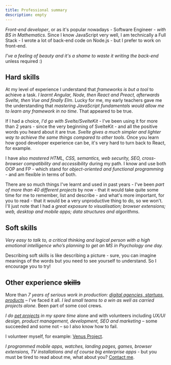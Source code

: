 ```yaml
---
title: Professional summary
description: empty
---
```


_Front-end developer_, or as it's popular nowadays - Software Engineer - _with BS in Mathematics_. Since I know JavaScript very well, I am technically a Full Stack - I wrote a lot of back-end code on Node.js - but I prefer to work on front-end.

_I've a feeling of beauty and it's a shame to waste it writing the back-end_ unless required :)

## Hard skills

At my level of experience I understand that _frameworks is but a tool_ to achieve a task. _I learnt Angular, Node, then React and Preact, afterwards Svelte, then Vue and finally Elm_. Lucky for me, my early teachers gave me the understanding that _mastering JavaScript fundamentals would allow me to learn any framework in no time_. That appeared to be true.

If I had a choice, _I'd go with Svelte/SvelteKit_ - I've been using it for more than 2 years - since the very beginning of SvelteKit - and all the positive words you heard about it are true. _Svelte gives a much simpler and lighter way to achieve the same things compared to other tools_. Once you learn how good developer experience can be, it's very hard to turn back to React, for example.

I have also _mastered HTML, CSS, semantics, web security, SEO, cross-browser compatibility and accessibility_ during my path. I know and use both OOP and FP - which stand for _object-oriented and functional programming_ - and am flexible in terms of both.

There are so much things I've learnt and used in past years - I've been _part of more than 40 different projects_ by now - that it would take quite some time for me to remember, list and describe - and what's more important, for you to read - that it would be a very unproductive thing to do, so we won't. I'll just note that I had a _great exposure to visualisation; browser extensions; web, desktop and mobile apps; data structures and algorithms_.

## Soft skills

_Very easy to talk to, a critical thinking and logical person with a high emotional intelligence who’s planning to get an MS in Psychology one day._

Describing soft skills is like describing a picture - sure, you can imagine meanings of the words but you need to see yourself to understand. So I encourage you to try!

## Other experience ~~skills~~
More than _7 years of serious work in production: [digital agencies, startups, products](worked)_ – I’ve faced it all. _I led small teams to a win as well as carried projects alone_. Been part of some cool crews.

_I do [pet projects](../my-projects) in my spare time_ alone and with volunteers including _UX/UI design, product management, development, SEO and marketing_ – some succeeded and some not – so I also know how to fail.

I volunteer myself, for example: [Venus Project](https://www.thevenusproject.com/).

_I programmed mobile apps, watches, landing pages, games, browser extensions, TV installations and of course big enterprise apps_ - but you must be tired to read about me, what about you? [Contact me](contact-me).